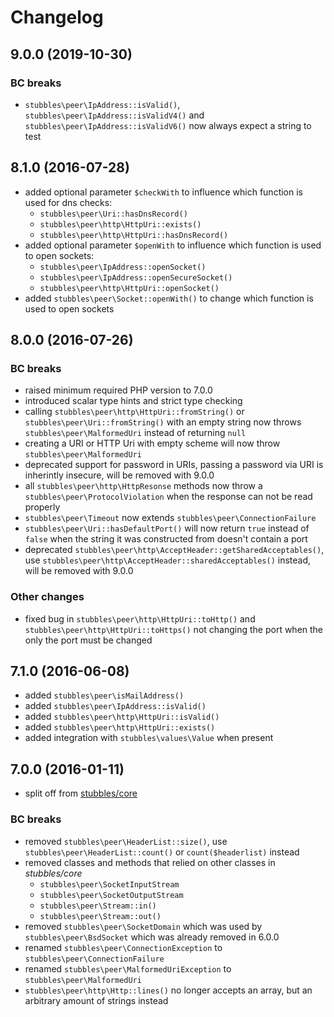 # Changelog

## 9.0.0 (2019-10-30)

### BC breaks

* `stubbles\peer\IpAddress::isValid()`, `stubbles\peer\IpAddress::isValidV4()` and `stubbles\peer\IpAddress::isValidV6()` now always expect a string to test

## 8.1.0 (2016-07-28)

* added optional parameter `$checkWith` to influence which function is used for dns checks:
  * `stubbles\peer\Uri::hasDnsRecord()`
  * `stubbles\peer\http\HttpUri::exists()`
  * `stubbles\peer\http\HttpUri::hasDnsRecord()`
* added optional parameter `$openWith` to influence which function is used to open sockets:
  * `stubbles\peer\IpAddress::openSocket()`
  * `stubbles\peer\IpAddress::openSecureSocket()`
  * `stubbles\peer\http\HttpUri::openSocket()`
* added `stubbles\peer\Socket::openWith()` to change which function is used to open sockets

## 8.0.0 (2016-07-26)

### BC breaks

* raised minimum required PHP version to 7.0.0
* introduced scalar type hints and strict type checking
* calling `stubbles\peer\http\HttpUri::fromString()` or `stubbles\peer\Uri::fromString()` with an empty string now throws `stubbles\peer\MalformedUri` instead of returning `null`
* creating a URI or HTTP Uri with empty scheme will now throw `stubbles\peer\MalformedUri`
* deprecated support for password in URIs, passing a password via URI is inherintly insecure, will be removed with 9.0.0
* all `stubbles\peer\http\HttpResonse` methods now throw a `stubbles\peer\ProtocolViolation` when the response can not be read properly
* `stubbles\peer\Timeout` now extends `stubbles\peer\ConnectionFailure`
* `stubbles\peer\Uri::hasDefaultPort()` will now return `true` instead of `false` when the string it was constructed from doesn't contain a port
* deprecated `stubbles\peer\http\AcceptHeader::getSharedAcceptables()`, use `stubbles\peer\http\AcceptHeader::sharedAcceptables()` instead, will be removed with 9.0.0

### Other changes

* fixed bug in `stubbles\peer\http\HttpUri::toHttp()` and `stubbles\peer\http\HttpUri::toHttps()` not changing the port when the only the port must be changed

## 7.1.0 (2016-06-08)

* added `stubbles\peer\isMailAddress()`
* added `stubbles\peer\IpAddress::isValid()`
* added `stubbles\peer\http\HttpUri::isValid()`
* added `stubbles\peer\http\HttpUri::exists()`
* added integration with `stubbles\values\Value` when present

## 7.0.0 (2016-01-11)

* split off from [stubbles/core](https://github.com/stubbles/stubbles-core)

### BC breaks

* removed `stubbles\peer\HeaderList::size()`, use `stubbles\peer\HeaderList::count()` or `count($headerlist)` instead
* removed classes and methods that relied on other classes in _stubbles/core_
  * `stubbles\peer\SocketInputStream`
  * `stubbles\peer\SocketOutputStream`
  * `stubbles\peer\Stream::in()`
  * `stubbles\peer\Stream::out()`
* removed `stubbles\peer\SocketDomain` which was used by `stubbles\peer\BsdSocket` which was already removed in 6.0.0
* renamed `stubbles\peer\ConnectionException` to `stubbles\peer\ConnectionFailure`
* renamed `stubbles\peer\MalformedUriException` to `stubbles\peer\MalformedUri`
* `stubbles\peer\http\Http::lines()` no longer accepts an array, but an arbitrary amount of strings instead
